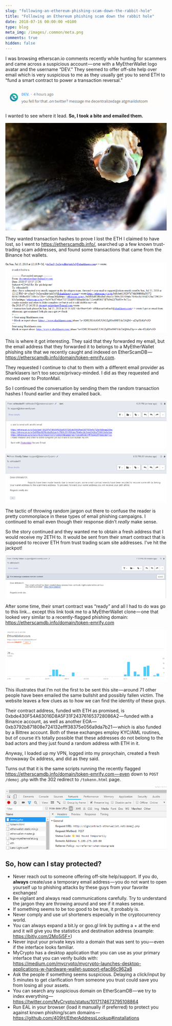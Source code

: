 ```yaml
---
slug: "following-an-ethereum-phishing-scam-down-the-rabbit-hole"
title: "Following an Ethereum phishing scam down the rabbit hole"
date: 2018-07-16 00:00:00 +0100
type: blog
meta_img: /images/.common/meta.png
comments: true
hidden: false
---
```


I was browsing etherscan.io comments recently while hunting for scammers and came across a suspicious account — one with a MyEtherWallet logo avatar and the username “DEV.” They seemed to offer off-site help over email which is very suspicious to me as they usually get you to send ETH to “fund a smart contract to power a transaction reversal.”

![1](./images/following-an-ethereum-phishing-scam-down-the-rabbit-hole/1.jpeg)

I wanted to see where it lead. **So, I took a bite and emailed them.**

![2](./images/following-an-ethereum-phishing-scam-down-the-rabbit-hole/2.jpeg)

They wanted transaction hashes to prove I lost the ETH I claimed to have lost, so I went to https://etherscamdb.info/, searched up a few known trust-trading scam addresses, and found some transactions that came from the Binance hot wallets.

![3](./images/following-an-ethereum-phishing-scam-down-the-rabbit-hole/3.jpeg)

This is where it got interesting. They said that they forwarded my email, but the email address that they forwarded it to belongs to a MyEtherWallet phishing site that we recently caught and indexed on EtherScamDB — https://etherscamdb.info/domain/token-emrify.com.

They requested I continue to chat to them with a different email provider as Sharklasers isn’t too secure/privacy-minded. I did as they requested and moved over to ProtonMail.

So I continued the conversation by sending them the random transaction hashes I found earlier and they emailed back.

![4](./images/following-an-ethereum-phishing-scam-down-the-rabbit-hole/4.jpeg)

![5](./images/following-an-ethereum-phishing-scam-down-the-rabbit-hole/5.jpeg)

The tactic of throwing random jargon out there to confuse the reader is pretty commonplace in these types of email phishing campaigns. I continued to email even though their response didn’t *really* make sense.

So the story continued and they wanted me to obtain a fresh address that I would receive my 2ETH to. It would be sent from their smart contract that is supposed to recover ETH from trust trading scam site addresses. I’ve hit the jackpot!

![6](./images/following-an-ethereum-phishing-scam-down-the-rabbit-hole/6.jpeg)

After some time, their smart contract was “ready” and all I had to do was go to this link… except this link took me to a MyEtherWallet clone — one that looked very similar to a recently-flagged phishing domain: https://etherscamdb.info/domain/token-emrify.com

![7](./images/following-an-ethereum-phishing-scam-down-the-rabbit-hole/7.jpeg)

This illustrates that I’m not the first to be sent this site — around 71 other people have been emailed the same bullshit and possibly fallen victim. The website leaves a few clues as to how we can find the identity of these guys.

Their contract address, funded with ETH as promised, is 0xbde430F54A63016D8A5F31F243761653728086A2 — funded with a Binance account, as well as another EOA — 0xb3792b871808e724132efff38375e056a9da7b21 — which is also funded by a Bittrex account. Both of these exchanges employ KYC/AML routines, but of course it’s totally possible that these addresses do not belong to the bad actors and they just found a random address with ETH in it.

Anyway, I loaded up my VPN, logged into my proxychain, created a fresh throwaway 0x address, and did as they said.

Turns out that it is the same scripts running the recently flagged https://etherscamdb.info/domain/token-emrify.com — even down to `POST /demoj.php` with the 302 redirect to `/tokenn.html` page.

![8](./images/following-an-ethereum-phishing-scam-down-the-rabbit-hole/8.jpeg)

## So, how can I stay protected?

* Never reach out to someone offering off-site help/support. If you do, **always** create/use a temporary email address — you do not want to open yourself up to phishing attacks by these guys from your favorite exchanges!
* Be vigilant and always read communications carefully. Try to understand the jargon they are throwing around and see if it makes sense.
* If something seems to be too good to be true, it probably is.
* Never comply and use url shorteners especially in the cryptocurrency world.
* You can always expand a bit.ly or goo.gl link by putting a + at the end and it will give you the statistics and destination address (example: https://bitly.com/2Mo5i5F+)
* Never input your private keys into a domain that was sent to you — even if the interface looks familiar.
* MyCrypto has a desktop application that you can use as your primary interface that you can verify builds with: https://medium.com/mycrypto/mycrypto-launches-desktop-applications-w-hardware-wallet-support-efac86c962a8
* Ask the people if something seems suspicious. Delaying a click/input by 5 minutes to get clarification from someone you trust could save you from losing all your assets.
* You can search any suspicious domain on EtherScamDB — we try to index everything — https://twitter.com/MyCrypto/status/1017174673795108864
* Run EAL in your browser (load it manually if preferred) to protect you against known phishing/scam domains — https://github.com/409H/EtherAddressLookup#installations